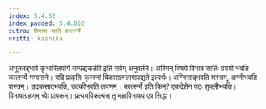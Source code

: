 ```yaml
---
index: 5.4.52
index_padded: 5.4.052
sutra: विभाषा साति कार्त्स्न्ये
vritti: kashika

---
```

अभूततद्भावे कृभ्वस्तियोगे सम्पद्यकर्तरि इति सर्वम् अनुवर्तते। अस्मिन् विषये विभाष सातिः प्रययो भवति कार्त्स्न्ये गम्यमाने। यदि प्रक्र्तिः कृत्स्नां विकारात्मतामापद्यते इत्यर्थः। अग्निसाद्भवति शस्त्रम्, अग्नीभवति शस्त्रम्। उदकसाद्भवति, उदकीभवति लवणम्। कार्त्स्न्ये इति किम्? एकदेशेन पटः शुक्लीभवति। विभाषाग्रहणम् च्वेः प्रापकम्। प्रत्ययविकल्पस् तु महाविभाषय एव सिद्धः।
